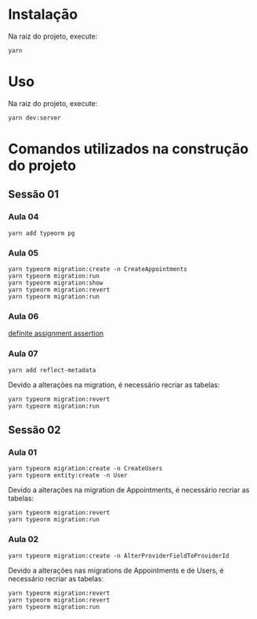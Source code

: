 # Instalação

Na raiz do projeto, execute:

```
yarn
```

# Uso

Na raiz do projeto, execute:

```
yarn dev:server
```

# Comandos utilizados na construção do projeto

## Sessão 01

### Aula 04

```
yarn add typeorm pg
```

### Aula 05

```
yarn typeorm migration:create -n CreateAppointments
yarn typeorm migration:run
yarn typeorm migration:show
yarn typeorm migration:revert
yarn typeorm migration:run
```

### Aula 06

[definite assignment assertion](https://www.typescriptlang.org/docs/handbook/release-notes/typescript-2-7.html#definite-assignment-assertions)

### Aula 07

```
yarn add reflect-metadata
```

Devido a alterações na migration, é necessário recriar as tabelas:

```
yarn typeorm migration:revert
yarn typeorm migration:run
```

## Sessão 02

### Aula 01

```
yarn typeorm migration:create -n CreateUsers
yarn typeorm entity:create -n User
```

Devido a alterações na migration de Appointments, é necessário recriar as tabelas:

```
yarn typeorm migration:revert
yarn typeorm migration:run
```

### Aula 02

```
yarn typeorm migration:create -n AlterProviderFieldToProviderId
```

Devido a alterações nas migrations de Appointments e de Users, é necessário recriar as tabelas:

```
yarn typeorm migration:revert
yarn typeorm migration:revert
yarn typeorm migration:run
```
